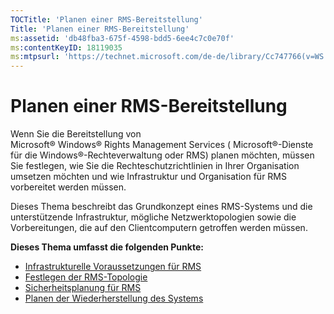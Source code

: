 ```yaml
---
TOCTitle: 'Planen einer RMS-Bereitstellung'
Title: 'Planen einer RMS-Bereitstellung'
ms:assetid: 'db48fba3-675f-4598-bdd5-6ee4c7c0e70f'
ms:contentKeyID: 18119035
ms:mtpsurl: 'https://technet.microsoft.com/de-de/library/Cc747766(v=WS.10)'
---
```


Planen einer RMS-Bereitstellung
===============================

Wenn Sie die Bereitstellung von Microsoft® Windows® Rights Management Services ( Microsoft®-Dienste für die Windows®-Rechteverwaltung oder RMS) planen möchten, müssen Sie festlegen, wie Sie die Rechteschutzrichtlinien in Ihrer Organisation umsetzen möchten und wie Infrastruktur und Organisation für RMS vorbereitet werden müssen.

Dieses Thema beschreibt das Grundkonzept eines RMS-Systems und die unterstützende Infrastruktur, mögliche Netzwerktopologien sowie die Vorbereitungen, die auf den Clientcomputern getroffen werden müssen.

**Dieses Thema umfasst die folgenden Punkte:**

-   [Infrastrukturelle Voraussetzungen für RMS](https://technet.microsoft.com/a132ed26-77e7-4061-9850-8dd246cee2b9)
-   [Festlegen der RMS-Topologie](https://technet.microsoft.com/bf516f7d-b3a1-4e7f-971f-bfab1db41812)
-   [Sicherheitsplanung für RMS](https://technet.microsoft.com/eb0fa784-1246-44aa-be31-2c332db7d09c)
-   [Planen der Wiederherstellung des Systems](https://technet.microsoft.com/a7779ffd-7a94-4e13-b846-0ffd00608e02)
